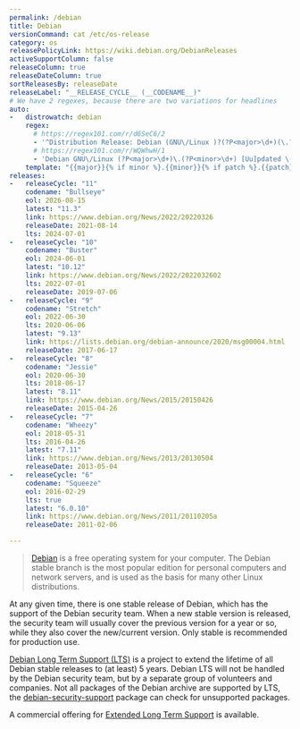 ```yaml
---
permalink: /debian
title: Debian
versionCommand: cat /etc/os-release
category: os
releasePolicyLink: https://wiki.debian.org/DebianReleases
activeSupportColumn: false
releaseColumn: true
releaseDateColumn: true
sortReleasesBy: releaseDate
releaseLabel: "__RELEASE_CYCLE__ (__CODENAME__)"
# We have 2 regexes, because there are two variations for headlines
auto:
-   distrowatch: debian
    regex:
      # https://regex101.com/r/d6SeC6/2
      - '^Distribution Release: Debian (GNU\/Linux )?(?P<major>\d+)(\.?(?P<minor>\d+)(r(?P<patch>\d))?)?$'
      # https://regex101.com/r/WQWhwH/1
      - 'Debian GNU\/Linux (?P<major>\d+)\.(?P<minor>\d+) [Uu]pdated \(r(?P<patch>\d+)\)$'
    template: "{{major}}{% if minor %}.{{minor}}{% if patch %}.{{patch}}{%endif%}{%endif%}"
releases:
-   releaseCycle: "11"
    codename: "Bullseye"
    eol: 2026-08-15
    latest: "11.3"
    link: https://www.debian.org/News/2022/20220326
    releaseDate: 2021-08-14
    lts: 2024-07-01
-   releaseCycle: "10"
    codename: "Buster"
    eol: 2024-06-01
    latest: "10.12"
    link: https://www.debian.org/News/2022/2022032602
    lts: 2022-07-01
    releaseDate: 2019-07-06
-   releaseCycle: "9"
    codename: "Stretch"
    eol: 2022-06-30
    lts: 2020-06-06
    latest: "9.13"
    link: https://lists.debian.org/debian-announce/2020/msg00004.html
    releaseDate: 2017-06-17
-   releaseCycle: "8"
    codename: "Jessie"
    eol: 2020-06-30
    lts: 2018-06-17
    latest: "8.11"
    link: https://www.debian.org/News/2015/20150426
    releaseDate: 2015-04-26
-   releaseCycle: "7"
    codename: "Wheezy"
    eol: 2018-05-31
    lts: 2016-04-26
    latest: "7.11"
    link: https://www.debian.org/News/2013/20130504
    releaseDate: 2013-05-04
-   releaseCycle: "6"
    codename: "Squeeze"
    eol: 2016-02-29
    lts: true
    latest: "6.0.10"
    link: https://www.debian.org/News/2011/20110205a
    releaseDate: 2011-02-06

---
```


> [Debian](https://www.debian.org/) is a free operating system for your computer. The Debian stable branch is the most popular edition for personal computers and network servers, and is used as the basis for many other Linux distributions.

At any given time, there is one stable release of Debian, which has the support of the Debian security team. When a new stable version is released, the security team will usually cover the previous version for a year or so, while they also cover the new/current version. Only stable is recommended for production use.

[Debian Long Term Support (LTS)](https://wiki.debian.org/LTS) is a project to extend the lifetime of all Debian stable releases to (at least) 5 years. Debian LTS will not be handled by the Debian security team, but by a separate group of volunteers and companies. Not all packages of the Debian archive are supported by LTS, the [debian-security-support](https://wiki.debian.org/LTS/Using#Check_for_unsupported_packages) package can check for unsupported packages.

A commercial offering for [Extended Long Term Support](https://wiki.debian.org/LTS/Extended) is available.
